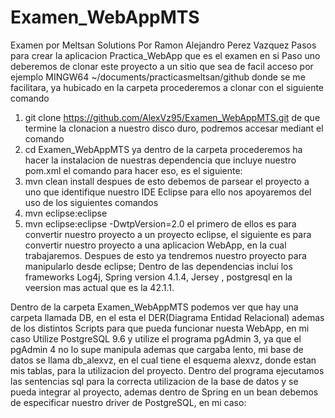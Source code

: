 # Examen_WebAppMTS
Examen por Meltsan Solutions
Por Ramon Alejandro Perez Vazquez
Pasos para crear la aplicacion Practica_WebApp que es el examen en si
Paso uno deberemos de clonar este proyecto a un sitio que sea de facil acceso
por ejemplo MINGW64 ~/documents/practicasmeltsan/github donde se me facilitara,
ya hubicado en la carpeta procederemos a clonar con el siguiente comando

1. git clone https://github.com/AlexVz95/Examen_WebAppMTS.git
de que termine la clonacion a nuestro disco duro, podremos accesar mediant el comando
2. cd Examen_WebAppMTS
ya dentro de la carpeta procederemos ha hacer la instalacion de nuestras dependencia que incluye nuestro pom.xml
el comando para hacer eso, es el siguiente:
3. mvn clean install
despues de esto debemos de parsear el proyecto a uno que identifique nuestro IDE Eclipse
para ello nos apoyaremos del uso de los siguientes comandos
4. mvn eclipse:eclipse
5. mvn eclipse:eclipse -DwtpVersion=2.0
el primero de ellos es para convertir nuestro proyecto a un proyecto eclipse, el siguiente es para convertir
nuestro proyecto a una aplicacion WebApp, en la cual trabajaremos. Despues de esto ya tendremos nuestro proyecto para manipularlo desde 
eclipse; Dentro de las dependencias incluí los frameworks Log4j, Spring version 4.1.4, Jersey , postgresql en
la veersion mas actual que es la 42.1.1.


Dentro de la carpeta Examen_WebAppMTS podemos ver que hay una carpeta llamada DB, en el esta el DER(Diagrama Entidad Relacional)
ademas de los distintos Scripts para que pueda funcionar nuesta WebApp, en mi caso Utilize PostgreSQL 9.6 y utilize el programa 
pgAdmin 3, ya que el pgAdmin 4 no lo supe manipula ademas que cargaba lento, mi base de datos se llama db_alexvz, en el cual tiene el 
esquema alexvz, donde estan mis tablas, para la utilizacion del proyecto. Dentro del programa ejecutamos las sentencias sql para la correcta utilizacion de la base de datos y se pueda integrar al proyecto, ademas dentro de Spring en un bean debemos de especificar nuestro driver de PostgreSQL, en mi caso:

<bean id="dataSource" class="org.springframework.jdbc.datasource.DriverManagerDataSource">
		<property name="driverClassName" value="org.postgresql.Driver" />
		<property name="url" value="jdbc:postgresql://localhost:5432/db_alexvz"/>
		<property name="username" value="postgres" />
		<property name="password" value="" />
</bean>



